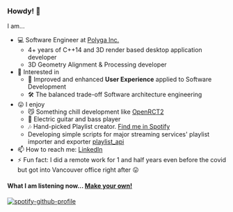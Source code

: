 ### Howdy! 👋

I am...

- 💻 Software Engineer at [Polyga Inc.](https://www.linkedin.com/company/polyga-inc./)
  - 4+ years of C++14 and 3D render based desktop application developer
  - 3D Geometry Alignment & Processing developer
- 💬 Interested in 
  - 🧾 Improved and enhanced **User Experience** applied to Software Development
  - 🛠 The balanced trade-off Software architecture engineering
- 😛 I enjoy
  - 😼 Something chill development like [OpenRCT2](https://github.com/OpenRCT2/OpenRCT2)
  - 🎸 Electric guitar and bass player
  - 🎶 Hand-picked Playlist creator. [Find me in Spotify](https://open.spotify.com/user/21xdjqgmmxabmbnp734ftt6jq?si=475d1d30a83c4049) 
  - Developing simple scripts for major streaming services' playlist importer and exporter [playlist_api](https://github.com/raacker/playlist_api)
- 📫 How to reach me: [LinkedIn](https://www.linkedin.com/in/haven-kim/)
- ⚡ Fun fact: I did a remote work for 1 and half years even before the covid but got into Vancouver office right after 😛 

#### What I am listening now... [Make your own!](https://github.com/kittinan/spotify-github-profile)
[![spotify-github-profile](https://spotify-github-profile.vercel.app/api/view?uid=21xdjqgmmxabmbnp734ftt6jq&cover_image=true&theme=natemoo-re&show_offline=false&bar_color=cc7702&bar_color_cover=true)](https://spotify-github-profile.vercel.app/api/view?uid=21xdjqgmmxabmbnp734ftt6jq&redirect=true)


<!--
**raacker/raacker** is a ✨ _special_ ✨ repository because its `README.md` (this file) appears on your GitHub profile.

Here are some ideas to get you started:

- 🔭 I’m currently working on ...
- 🌱 I’m currently learning ...
- 👯 I’m looking to collaborate on ...
- 🤔 I’m looking for help with ...
- 💬 Ask me about ...
- 📫 How to reach me: ...
- 😄 Pronouns: ...
- ⚡ Fun fact: ...
-->
